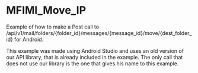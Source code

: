 MFIMI_Move_IP
===================

Example of how to make a Post call to /api/v1/mail/folders/{folder_id}/messages/{message_id}/move/{dest_folder_id} for Android.

This example was made using Android Studio and uses an old version of our API library, that is already included in the example. The only call that does not use our library is the one that gives his name to this example.



